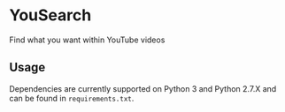 # YouSearch
Find what you want within YouTube videos

## Usage
Dependencies are currently supported on Python 3 and Python 2.7.X and can be found in `requirements.txt`.
